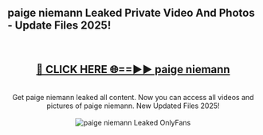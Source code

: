 <h2>paige niemann Leaked Private Video And Photos - Update Files 2025!</h2>
<br>
<div align="center">
<h2><a href="https://linkcuts.com/hfmhzwbr" rel="nofollow">🔴 CLICK HERE 🌐==►► paige niemann</a></h2>
<br>
Get paige niemann leaked all content. Now you can access all videos and pictures of paige niemann. New Updated Files 2025!
<br>
<br>
<a href="https://linkcuts.com/hfmhzwbr" rel="nofollow" data-target="animated-image.originalLink"><img src="https://i.ibb.co.com/WyWwxjT/player-gif2.gif" alt="paige niemann Leaked OnlyFans" style="max-width: 100%; display: inline-block;" data-target="animated-image.originalImage"></a>
</div>
<br>